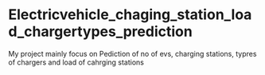 # Electricvehicle_chaging_station_load_chargertypes_prediction
My project mainly focus on Pediction of no of evs, charging stations, typres of chargers and load of cahrging stations
